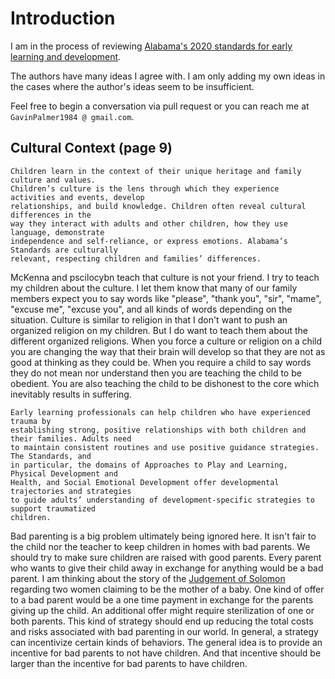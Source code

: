 # Introduction

I am in the process of reviewing [Alabama's 2020 standards for early learning and development](https://github.com/GavinPalmer1984/review-alabama-standards-for-early-learning-and-development/blob/master/pdfs/LL_DECE_Standards_FullDraft9.pdf).

The authors have many ideas I agree with.  I am only adding my own ideas in the cases where the author's ideas seem to be insufficient.

Feel free to begin a conversation via pull request or you can reach me at `GavinPalmer1984 @ gmail.com`.

## Cultural Context (page 9)

```
Children learn in the context of their unique heritage and family culture and values.
Children’s culture is the lens through which they experience activities and events, develop
relationships, and build knowledge. Children often reveal cultural differences in the
way they interact with adults and other children, how they use language, demonstrate
independence and self-reliance, or express emotions. Alabama’s Standards are culturally
relevant, respecting children and families’ differences.
```

McKenna and pscilocybn teach that culture is not your friend.  I try to teach my children about the culture.  I let them know that many of our family members expect you to say words like "please", "thank you", "sir", "mame", "excuse me", "excuse you", and all kinds of words depending on the situation.  Culture is similar to religion in that I don't want to push an organized religion on my children.  But I do want to teach them about the different organized religions.  When you force a culture or religion on a child you are changing the way that their brain will develop so that they are not as good at thinking as they could be.  When you require a child to say words they do not mean nor understand then you are teaching the child to be obedient.  You are also teaching the child to be dishonest to the core which inevitably results in suffering.

```
Early learning professionals can help children who have experienced trauma by
establishing strong, positive relationships with both children and their families. Adults need
to maintain consistent routines and use positive guidance strategies. The Standards, and
in particular, the domains of Approaches to Play and Learning, Physical Development and
Health, and Social Emotional Development offer developmental trajectories and strategies
to guide adults’ understanding of development-specific strategies to support traumatized
children.
```

Bad parenting is a big problem ultimately being ignored here.  It isn't fair to the child nor the teacher to keep children in homes with bad parents.  We should try to make sure children are raised with good parents.  Every parent who wants to give their child away in exchange for anything would be a bad parent.  I am thinking about the story of the [Judgement of Solomon](https://en.wikipedia.org/wiki/Judgment_of_Solomon) regarding two women claiming to be the mother of a baby.  One kind of offer to a bad parent would be a one time payment in exchange for the parents giving up the child.  An additional offer might require sterilization of one or both parents.  This kind of strategy should end up reducing the total costs and risks associated with bad parenting in our world.  In general, a strategy can incentivize certain kinds of behaviors.  The general idea is to provide an incentive for bad parents to not have children.  And that incentive should be larger than the incentive for bad parents to have children.
